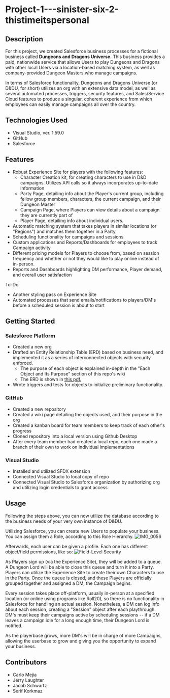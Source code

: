 # Project-1---sinister-six-2-thistimeitspersonal

## Description
For this project, we created Salesforce business processes for a fictional business called **Dungeons and Dragons Universe.** This business provides a paid, nationwide service that allows Users to play Dungeons and Dragons with other local Users via a location-based matching system, as well as company-provided Dungeon Masters who manage campaigns.

In terms of Salesforce functionality, Dungeons and Dragons Universe (or D&DU, for short) utilizes an org with an extensive data model, as well as several automated processes, triggers, security features, and Sales/Service Cloud features to produce a singular, coherent experience from which employees can easily manage campaigns all over the country.

## Technologies Used
- Visual Studio, ver. 1.59.0
- GitHub
- Salesforce

## Features
- Robust Experience Site for players with the following features:
   - Character Creation kit, for creating characters to use in D&D campaigns. Utilizes API calls so it always incorporates up-to-date information
   - Party Page, detailing info about the Player's current group, including fellow group members, characters, the current campaign, and their Dungeon Master
   - Campaign Page, where Players can view details about a campaign they are currently part of
   - Player Page, detailing info about individual users.
- Automatic matching system that takes players in similar locations (or "Regions") and matches them together in a Party
- Scheduling functionality for campaigns and sessions
- Custom applications and Reports/Dashboards for employees to track Campaign activity
- Different pricing models for Players to choose from, based on session frequency and whether or not they would like to play online instead of in-person.
- Reports and Dashboards highlighting DM performance, Player demand, and overall user satisfaction

To-Do
- Another styling pass on Experience Site
- Automated processes that send emails/notifications to players/DM's before a scheduled session is about to start

## Getting Started
### Salesforce Platform
- Created a new org
- Drafted an Entity Relationship Table (ERD) based on business need, and implemented it as a series of interconnected objects with security enforced.
   - The purpose of each object is explained in-depth in the "Each Object and Its Purpose" section of this repo's wiki
   - The ERD is shown in [this pdf.](https://github.com/EX-Salesforce-Training/Project-1---sinister-six-2-thistimeitspersonal/files/7022421/D.DU.ERD.pdf)
- Wrote triggers and tests for objects to initialize preliminary functionality.

### GitHub
- Created a new repository
- Created a wiki page detailing the objects used, and their purpose in the org
- Created a kanban board for team members to keep track of each other's progress
- Cloned repository into a local version using Github Desktop
- After every team member had created a local repo, each one made a branch of their own to work on individual implementations

### Visual Studio
- Installed and utilized SFDX extension
- Connected Visual Studio to local copy of repo
- Connected Visual Studio to Salesforce organization by authorizing org and utilizing login credentials to grant access

## Usage
Following the steps above, you can now utilize the database according to the business needs of your very own instance of D&DU.

Utilizing Salesforce, you can create new Users to populate your business. You can assign them a Role, according to this Role Hierarchy. ![IMG_0056](https://user-images.githubusercontent.com/86627098/130253636-9d3d3ae4-dce9-4556-abeb-cf4fbad2e473.jpg)

Afterwards, each user can be given a profile. Each one has different object/field permissions, like so:
![Field-Level Security](https://user-images.githubusercontent.com/86627098/130253799-ae015777-8ef2-4c51-9693-ac9895cae1f0.jpeg)

As Players sign up (via the Experience Site), they will be added to a queue. A Dungeon Lord will be able to close this queue and turn it into a Party. Players can utilize the Experience Site to create their own Characters to use in the Party. Once the queue is closed, and these Players are officially grouped together and assigned a DM, the Campaign begins.

Every session takes place off-platform, usually in-person at a specified location (or online using programs like Roll20), so there is no functionality in Salesforce for handling an actual session. Nonetheless, a DM can log info about each session, creating a "Session" object after each playthrough. DM's must keep their campaigns active by scheduling sessions -- if a DM leaves a campaign idle for a long enough time, their Dungeon Lord is notified.

As the playerbase grows, more DM's will be in charge of more Campaigns, allowing the userbase to grow and giving you the opportunity to expand your business.

## Contributors
- Carlo Mejia
- Jerry Laughter
- Jacob Schwartz
- Serif Korkmaz
